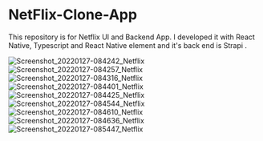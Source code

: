 # NetFlix-Clone-App
This repository is for Netflix UI and Backend App.
I developed it with React Native, Typescript and React Native element
and it's back end is Strapi .


![Screenshot_20220127-084242_Netflix](https://user-images.githubusercontent.com/83859644/151292859-dfd80597-78ba-43fc-a751-e6a57402e449.jpg)
![Screenshot_20220127-084257_Netflix](https://user-images.githubusercontent.com/83859644/151292868-c7a943dd-0500-40ae-abda-5d944ffcce5a.jpg)
![Screenshot_20220127-084316_Netflix](https://user-images.githubusercontent.com/83859644/151292870-cf8f6f65-e1f4-4d4d-88c8-b3f7ec8b9b63.jpg)
![Screenshot_20220127-084401_Netflix](https://user-images.githubusercontent.com/83859644/151292872-d8ce3aa7-e043-44ab-a05b-8265b3369e93.jpg)
![Screenshot_20220127-084425_Netflix](https://user-images.githubusercontent.com/83859644/151292876-54a841e7-1303-4cab-a8fd-448acd01d1fa.jpg)
![Screenshot_20220127-084544_Netflix](https://user-images.githubusercontent.com/83859644/151292880-bce706d9-70b7-46ff-9af7-df6026ce734e.jpg)
![Screenshot_20220127-084610_Netflix](https://user-images.githubusercontent.com/83859644/151292882-ced26444-6ddf-495e-a8ff-b5a22317545e.jpg)
![Screenshot_20220127-084636_Netflix](https://user-images.githubusercontent.com/83859644/151292885-25eeef14-3426-43a1-8d83-5839cbd9adc5.jpg)
![Screenshot_20220127-085447_Netflix](https://user-images.githubusercontent.com/83859644/151292888-3fdaba25-d175-43ad-8c27-13c6af998d53.jpg)
